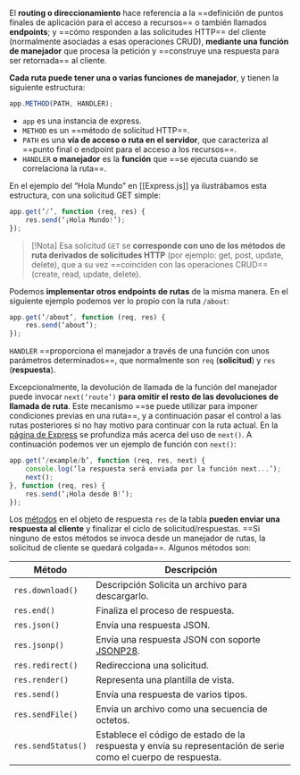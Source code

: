 El **routing o direccionamiento** hace referencia a la ==definición de puntos finales de aplicación para el acceso a recursos== o también llamados **endpoints**; y ==cómo responden a las solicitudes HTTP== del cliente (normalmente asociadas a esas operaciones CRUD), **mediante una función de manejador** que procesa la petición y ==construye una respuesta para ser retornada== al cliente. 

**Cada ruta puede tener una o varias funciones de manejador**, y tienen la siguiente estructura:
```javascript
app.METHOD(PATH, HANDLER); 
```
- `app` es una instancia de express.
- `METHOD` es un ==método de solicitud HTTP==.
- `PATH` es una **vía de acceso o ruta en el servidor**, que caracteriza al ==punto final o endpoint para el acceso a los recursos==. 
- `HANDLER` **o manejador** es la **función** que ==se ejecuta cuando se correlaciona la ruta==. 

En el ejemplo del “Hola Mundo” en [[Express.js]] ya ilustrábamos esta estructura, con una solicitud GET simple: 
```javascript
app.get(‘/’, function (req, res) { 
	res.send(‘¡Hola Mundo!’); 
});
```
>[!Nota]
>Esa solicitud `GET` se **corresponde con uno de los métodos de ruta derivados de solicitudes HTTP** (por ejemplo: get, post, update, delete), que a su vez ==coinciden con las operaciones CRUD== (create, read, update, delete). 

Podemos **implementar otros endpoints de rutas** de la misma manera. En el siguiente ejemplo podemos ver lo propio con la ruta `/about`: 
```javascript
app.get(‘/about’, function (req, res) { 
	res.send(‘about’); 
}); 
```

`HANDLER` ==proporciona el manejador a través de una función con unos parámetros determinados==, que normalmente son `req` (**solicitud**) y `res` (**respuesta**). 

Excepcionalmente, la devolución de llamada de la función del manejador puede invocar `next(‘route’)` **para omitir el resto de las devoluciones de llamada de ruta**. Este mecanismo ==se puede utilizar para imponer condiciones previas en una ruta==, y a continuación pasar el control a las rutas posteriores si no hay motivo para continuar con la ruta actual. En la [página de Express](https://expressjs.com/en/guide/writing-middleware.html) se profundiza más acerca del uso de `next()`. A continuación podemos ver un ejemplo de función con `next()`:
```javascript
app.get(‘/example/b’, function (req, res, next) { 
	console.log(‘la respuesta será enviada por la función next...’); 
	next(); 
}, function (req, res) { 
	res.send(‘¡Hola desde B!’); 
});
```

Los [métodos](https://expressjs.com/es/4x/api.html#res) en el objeto de respuesta `res` de la tabla **pueden enviar una respuesta al cliente** y finalizar el ciclo de solicitud/respuestas. ==Si ninguno de estos métodos se invoca desde un manejador de rutas, la solicitud de cliente se quedará colgada==. Algunos métodos son:

| Método             | Descripción                                                                                                   |
| ------------------ | ------------------------------------------------------------------------------------------------------------- |
| `res.download()`   | Descripción Solicita un archivo para descargarlo.                                                             |
| `res.end()`        | Finaliza el proceso de respuesta.                                                                             |
| `res.json()`       | Envía una respuesta JSON.                                                                                     |
| `res.jsonp()`      | Envía una respuesta JSON con soporte [JSONP28](https://www.w3schools.com/js/js_json_jsonp.asp).               |
| `res.redirect()`   | Redirecciona una solicitud.                                                                                   |
| `res.render()`     | Representa una plantilla de vista.                                                                            |
| `res.send()`       | Envía una respuesta de varios tipos.                                                                          |
| `res.sendFile()`   | Envía un archivo como una secuencia de octetos.                                                               |
| `res.sendStatus()` | Establece el código de estado de la respuesta y envía su representación de serie como el cuerpo de respuesta. |
